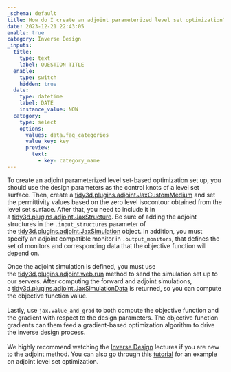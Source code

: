 ```yaml
---
_schema: default
title: How do I create an adjoint parameterized level set optimization?
date: 2023-12-21 22:43:05
enable: true
category: Inverse Design
_inputs:
  title:
    type: text
    label: QUESTION TITLE
  enable:
    type: switch
    hidden: true
  date:
    type: datetime
    label: DATE
    instance_value: NOW
  category:
    type: select
    options:
      values: data.faq_categories
      value_key: key
      preview:
        text:
          - key: category_name
---
```

<div><p>To create an adjoint parameterized level set-based optimization set up, you should use the design parameters as the control knots of a level set surface. Then, create a&nbsp;<a target="_blank" rel="noopener" href="https://docs.flexcompute.com/projects/tidy3d/en/latest/_autosummary/tidy3d.plugins.adjoint.JaxCustomMedium.html">tidy3d.plugins.adjoint.JaxCustomMedium</a>&nbsp;and set the permittivity values based on the zero level isocontour obtained from the level set surface. After that, you need to include it in a&nbsp;<a target="_blank" rel="noopener" href="https://docs.flexcompute.com/projects/tidy3d/en/latest/_autosummary/tidy3d.plugins.adjoint.JaxStructure.html">tidy3d.plugins.adjoint.JaxStructure</a>. Be sure of adding the adjoint structures in the&nbsp;<code>.input_structures</code>&nbsp;parameter of the&nbsp;<a target="_blank" rel="noopener" href="https://docs.flexcompute.com/projects/tidy3d/en/latest/_autosummary/tidy3d.plugins.adjoint.JaxSimulation.html#tidy3d.plugins.adjoint.JaxSimulation">tidy3d.plugins.adjoint.JaxSimulation</a>&nbsp;object. In addition, you must specify an adjoint compatible monitor in&nbsp;<code>.output_monitors</code>, that defines the set of monitors and corresponding data that the objective function will depend on.</p>​​​​<span>Once the adjoint simulation is defined, you must use the&nbsp;</span><a target="_blank" rel="noopener" href="https://docs.flexcompute.com/projects/tidy3d/en/latest/_autosummary/tidy3d.plugins.adjoint.web.run.html">tidy3d.plugins.adjoint.web.run</a><span>&nbsp;method to send the simulation set up to our servers. After computing the forward and adjoint simulations, a&nbsp;</span><a target="_blank" rel="noopener" href="https://docs.flexcompute.com/projects/tidy3d/en/latest/_autosummary/tidy3d.plugins.adjoint.JaxSimulationData.html#tidy3d.plugins.adjoint.JaxSimulationData">tidy3d.plugins.adjoint.JaxSimulationData</a><span> is returned, so you can compute the objective function value.&nbsp;</span></div>

<div> </div>

<div>Lastly, use&nbsp;<code>jax.value_and_grad</code>&nbsp;to both compute the objective function and the gradient with respect to the design parameters. The objective function gradients can them feed a gradient-based optimization algorithm to drive the inverse design process.&nbsp;</div>

<div> </div>

<div>We highly recommend watching the <a href="https://www.flexcompute.com/tidy3d/learning-center/inverse-design/">Inverse Design</a> lectures if you are new to the adjoint method. You can also go through this <a href="https://www.flexcompute.com/tidy3d/examples/notebooks/AdjointPlugin10YBranchLevelSet/">tutorial</a> for an example on adjoint level set optimization.</div>

<div> </div>

<div> </div>